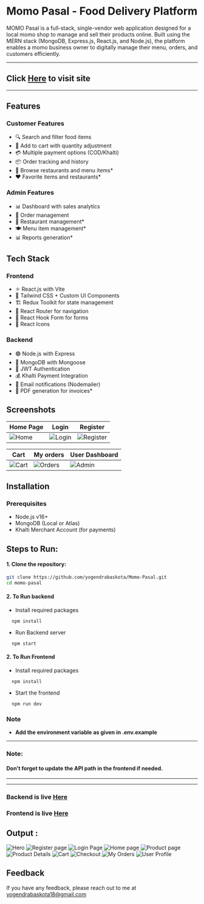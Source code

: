 # Momo Pasal - Food Delivery Platform

MOMO Pasal is a full-stack, single-vendor web application designed for a local momo shop to manage and sell their products online. Built using the MERN stack (MongoDB, Express.js, React.js, and Node.js), the platform enables a momo business owner to digitally manage their menu, orders, and customers efficiently.

---

## **Click [Here](https://momo-pasal.vercel.app/) to visit site**

---

## Features

### Customer Features

- 🔍 Search and filter food items
- 🛒 Add to cart with quantity adjustment
- 💳 Multiple payment options (COD/Khalti)
- 📦 Order tracking and history
- 🍔 Browse restaurants and menu items\*
- ❤️ Favorite items and restaurants\*

### Admin Features

- 📊 Dashboard with sales analytics
- 📝 Order management
- 🏪 Restaurant management\*
- 🍽️ Menu item management\*
- 📊 Reports generation\*

## Tech Stack

### Frontend

- ⚛️ React.js with Vite
- 🎨 Tailwind CSS + Custom UI Components
- 🏗️ Redux Toolkit for state management
- 🚦 React Router for navigation
- 📝 React Hook Form for forms
- 🎯 React Icons

### Backend

- 🟢 Node.js with Express
- 🍃 MongoDB with Mongoose
- 🔑 JWT Authentication
- 💰 Khalti Payment Integration
- 📧 Email notifications (Nodemailer)
- 📄 PDF generation for invoices\*

## Screenshots

| Home Page                          | Login                                | Register                                   |
| ---------------------------------- | ------------------------------------ | ------------------------------------------ |
| ![Home](/frontend/public/home.png) | ![Login](/frontend/public/login.png) | ![Register](/frontend/public/register.png) |

| Cart                               | My orders                              | User Dashboard                         |
| ---------------------------------- | -------------------------------------- | -------------------------------------- |
| ![Cart](/frontend/public/cart.png) | ![Orders](/frontend/public/orders.png) | ![Admin](/frontend/public/profile.png) |

## Installation

### Prerequisites

- Node.js v16+
- MongoDB (Local or Atlas)
- Khalti Merchant Account (for payments)

## **Steps to Run**:

#### 1. Clone the repository:

```bash
git clone https://github.com/yogendrabaskota/Momo-Pasal.git
cd momo-pasal
```

#### 2. To Run backend

- Install required packages

```https
  npm install
```

- Run Backend server

```https
  npm start
```

#### 2. To Run Frontend

- Install required packages

```https
  npm install
```

- Start the frontend

```https
  npm run dev
```

### Note

- **Add the environment variable as given in .env.example**

---

### Note:

#### Don't forget to update the API path in the frontend if needed.

---

---

### Backend is live [Here](https://momo-pasal.onrender.com/)

### Frontend is live [Here](https://momo-pasal.vercel.app/)

## Output :

![Hero](frontend/public/hero.png)
![Register page](frontend/public/register.png)
![Login Page](frontend/public/login.png)
![Home page](frontend/public/home.png)
![Product page](frontend/public/food.png)
![Product Details](frontend/public/productdetails.png)
![Cart](frontend/public/cart.png)
![Checkout](frontend/public/checkout.png)
![My Orders](frontend/public/orders.png)
![User Profile](frontend/public/profile.png)

## Feedback

If you have any feedback, please reach out to me at yogendrabaskota18@gmail.com
